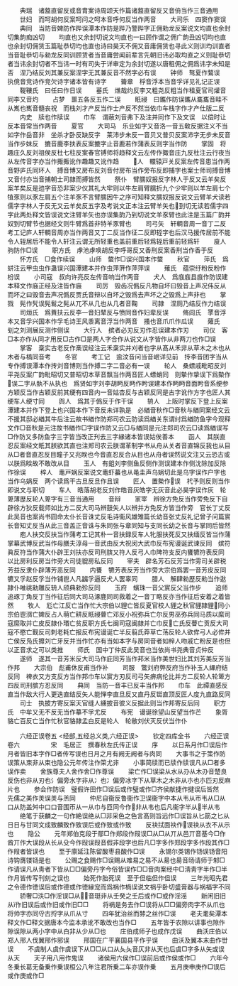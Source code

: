 <!-- { "loadSidebar": true } -->
　　典瑞　诸盩直留反或音胄案诗周颂天作篇诸盩直留反又音侜当作三音通用
　　世妇　而呵胡何反案呵问之呵本音呼何反当作两音
　　大司乐　四窦作窦误
　　典同　当防音婢防作跸误潭本作防是跸乃警跸字正佣勑龙反案说文均直也余封切集韵痴凶切
　　均直也又余封切说文均直也一曰顾作谓之佣广韵丑凶切均也直也余封切佣赁玉篇耻恭切均也直也诗曰昊天不佣又音庸佣赁也寻此义则训均训直者当音耻恭切与勑龙反同训顾赁者当音庸尝闻前辈言先朝旧讳必取均直之义则耻恭切者当讳余封切者不当讳一时有司失于详审定为余封切遂以唐租佣之佣爲讳字未知是否　涅乃结反刘其兼反案涅字无其兼反音不然字必有误
　　钟师　骜夏作鷔误　执傹音竞诗作竞欠诗字诸本皆有诗字
　　籥章　桴音浮本当音孚详见礼记正误
　　鞮鞻氏　曰任曰作日误
　　菙氏　燋哉约反李又粗尧反粗当作租夏官司爟音同李又音灼
　　占梦　噩五各反五作二误
　　眂祲　曰鑴作防误鑴从巂巂音畦不从嶲也嶲音髓丧祝　而栈刘才产反当作士产反不然当依巾车栈字作才产仕版二反
　　内史　牍也作牍误
　　巾车　谓蔽刘音弗下及注并同作下及文误　以偿时让反本音常当作两音
　　夏官
　　大司马　乐业如字又音洛一音五敎反据注义不当如字作岳音非　坐杀才卧反缺反字　莱沛步未反一音贝又普贝反案沛字无步未反音当作步妹反　摝音鹿李扶表反案摝字止音鹿若作蒲表反则字当作防
　　掌固　将趣庄久反刘祖侯反杜七柱反案春官镈师将趋释文云左传作掫音庄九反杜注云行夜当从左传音字亦当作掫掫讹作趣趣又讹作趋
　　人　轘辕戸关反案左传音患当作两音野庐氏同环人　搏音博又房布反刘音付房布当作旁布反即捕字也案士师司搏音博又音付亦当音捕朝士司隷而搏皆然
　　祭仆　臂臑奴报反字林人于反又云羊矣反案羊矣反是迆字音恐非案少仪其礼大牢则以牛左肩臂臑折九个少牢则以羊左肩七个犆豕则以豕左肩五个注羊豕不言臂臑因牛之序可知释文臑奴报反说文云臂羊犬读若儒字字林人于反无又云羊矣反五字及考说文正本注云臂羊矢也到切无读若儒字四字此两处释文皆误说文注臂羊矢也亦误集韵乃到切说文羊豕臂也此注是玉篇广韵并奴到切臂节也据经文则牛臂爲首非特羊豕臂也
　　司弓矢　轩輖音周一音丁二反考工记庐人轩輖音周亦当作两音又丁二反当作征二反即轾字也后汉马援传居前不能令人轾居后不能令人轩注云谓无所轻重也盖前重后轻爲轾后重前轻爲轩
　　廋人　驹防作□误
　　职方氏　虖池虖唤胡反李呼哥反又香刑反案香刑当作香于反
　　怀方氏　□食作续误
　　山师　螫作□误兴国本作螫
　　秋官
　　萍氏　爲蛢注云甲虫虫作蛊误兴国潭建本并作虫萍蓱作萍萍误
　　薙氏　蕴崇纡粉反粉作枌误
　　小司寇　叔向许亮反左传音响当作两音
　　犬人　爲庪庪县庪作防误建本释文作庪正经及注皆作庪
　　司厉　毁齿况僞反凡物自坏曰毁音上声况伟反从而坏之曰毁音去声况僞反贾氏音辩以自坏之毁爲去声坏之之毁爲上声非也
　　掌戮　髡作髠误髡鬄之髡从兀不从几也从几者音鞠
　　司隷　涅厕乃结反作力结误
　　司烜氏　爲蕡扶云反李一音妇辇反与愤同音作妇辈反误
　　脩闾氏　罦音浮本又音孚兴国本作孚毛诗王风黍离音浮当作两音　搔也音爪爪作瓜误
　　薙氏　刬之刘测展反测作侧误
　　大行人　摈者必刃反刃作忍误建本作刃
　　司仪　客□本亦作从同才用反□古作□是两人字合作从说文从字皆作从非两刀也作□误
　　掌客　稾实古老反作槀误经注云禾稾实并刈者也字从髙从禾非从草木之木也从木者与槁同音考
　　冬官
　　考工记　逾汶音问当音岷详见前　抟李音团字当从专作搏误潭本作抟刘音博则当作搏二字二音必有一误
　　轮人　桑螵戚毗昭反刘平尧反案广韵毗昭切又普昭切本草音飘当作两音匠人螵蛸同　则摰作挚误下爲槷作误二字从埶不从执也　爲贤如字刘李胡眄反眄作盻误建本作眄眄音面盻音系绠参方颖反当作古颖反前其绠有四音内一音姑杏反与古颖反同是古字讹作方字也匠人其绠车人绠寸同
　　舆人　爲其于僞反于作干误
　　辀人　上阪时掌反下登上反案潭建本并作下登上也兴国本作下音反未详孰是　必緧音秋作□音秋与緧同案经文云不援其邸必緧其牛后注云故书緧作防郑司农云防读爲緧关东谓纣爲緧防鱼字今观释文作□音秋是元注故书緧作□字误作防又云□与緧同是元注郑司农云□读爲緧误写□作防又多防鱼字三字皆当改正刋去三字縁诸本皆误姑俟善本
　　函人　其朕直忍反案经文眂其朕欲其直也注郑司农云朕谓革制字书从舟从关者音直锦反我也从目从□者音直忍反目瞳子又兆眹也今音直忍反合从目也从舟者误然说文注又云恐古或以朕爲眹故不敢改从目
　　玉人　有鉏刘李侧鱼反侧作测误建本作侧沈除加反除作徐误
　　梓人　鼃戸娲反案说文鼃虾蟇也从黾圭声乌娲切此是乌字误作户字也当作乌娲反　两个读爲干古旦反旦作且误
　　匠人　置槷作误　杙予则反则当作即说文与职切
　　车人　晧落胡老反刘作皓音灰皓字无灰音此必昊字误作灰　轮箄薄歴反轮人箄字有三音当通用
　　音辩
　　冡宰　辨徐方免反当作旁免反下自辟徐方狄反载师如比方二反大司马辨鼓矢人以辨并方免反方皆当作旁　官长丁丈反此吴音也案尚书囧命太仆长音诛丈反毛诗衞风雄雉篇长幼音张丈反礼记曾子问篇賔长音知丈反当从此三音盖正音诛与朱同张与章同知与支同长幼之长音与掌同后皆然
　　庖人扶交反扶当作蒲考工记其朴一音扶録反车人牝服扶死反又扶缅反皆当作蒲　掌幕武博反武当作母膳夫淳母一音武由反大祝闵大武巾反布宪谩诞武谏反同　嫔符眞反符当作蒲大仆辟王刘扶亦反司刑膑又符人反弓人巾陴符支反内饔犥符表反同　以比房利反房当作旁大司徒貔房私反同
　　宰夫　辟名芳石反芳当作雱司关辟税芳益反隶仆辟薄芳恶反同
　　内饔　犥芳表反芳当作旁大宗伯爲罢一音芳皮反同犥又孚赵反孚当作铺鬯人凡疈孚逼反犬人罢辜同
　　腊人　解肆勑歴反勑当作逖隷仆唯祧勑雕反辀人颀典勑殄反同
　　玉府　蠙珠一音父賔反父当作步
　　追师　追琢丁角反丁当作征后同大司马涿鹿同司救着之一音丁略反亦当作征后安着之着皆然
　　牧人　尨亡江反亡当作忙大宗伯以貍亡皆反夏官校人貍之秋官貍隷貍同小宗伯鬯渳亡婢反占人萌亡耕反眂祲瞢亡邓反小祝弥兵亡尔反男巫弥兵同马质以縻司寇縻取并亡皮反隷仆瑉亡贫反职方氏七闽司寇闽隷并亡巾反亡氏反瞢亡贡反大司寇不愍亡觐反司刺老耗亡报反布宪谩诞亡半反翦氏莽草亡荡反轮人欲侔弓人必侔并亡侯反凫氏攠刘亡牙反并当作忙亦有当如本字与房同音者如梓人吻戚亡粉反是也但以正音求之可以类推
　　师氏　国中丁仲反此吴音也当依尚书尧典音贞仲反
　　遂师　遂其一音芳米反大司马作庇同芳当作邦米当作美世妇比其刘芳美反芳当作邦
　　大宗伯　彪甫休反甫当作补
　　司服　鷩刘府弊反府当作补玉人縪府结反同　禆衣又方支反方当作邦巾车以賔方刃反司弓矢痹病伦比并方二反轮人轮箄方四反司刑膑方忍反同
　　典同　当防一音丰已反丰当作邦
　　巾车　此禫直感反直当作敌大行人更迭直结反矢人能惮李直旦反又直丹反铤直顶反匠人度九直路反同
　　司士　执披方寄反案天官缝人纁披音彼义反据此则当作邦寄反后同
　　职方氏　中牟又无不反无当作摹不孚尤反
　　布宪　谩诞徐望山反望当作芒
　　象胥　貉亡百反亡当作忙秋官貉隷孟白反是轮人　轮敝刘伏灭反伏当作仆








　　六经正误卷五
<经部,五经总义类,六经正误>
　　钦定四库全书
　　六经正误卷六　　　　　宋　毛居正　撰春秋左氏传正误
　　序
　　以日系月作□误后作月者皆旧本字作□者传写误也日月之月有阙无阙者与肉同
　　大事书之于策作防误策从朿非从束也隐公元年传注作筞尤非
　　小事简牍而已牍作牍误凡从□者多误作卖
　　舍族尊夫人舍作舎□作尊误
　　梁亡作□误梁从水从刅从木刅音楚良反伤也非从刃也氵偏旁水字非从冫也冫偏旁冰字下从草木之木非从朩也朩匹刃反麻片也
　　参会作防误　璧假许田作□误后或作璧或作□齐侯献捷作揵误后皆然　先儒之美作羙误羙与羔同
　　仲尼自衞反鲁衞作卫误衞字中本从韦从帀韦从□从口从防盖舛中口口音围帀从一从巾与匝同今作非从韦也后凡衞字半从半从韦
　　绝笔于获麟之一句作絶误绝从□非采色之色言髙则旨远作□误旨从匕筯之匕从日日与甘同文成致麟致作致误后或作致或作致
　　反袂拭面袂作误袂从衣不从示也
　　隐公
　　元年郑伯克段于鄢□作郑段作叚误□从□从丌从邑丌音基今□作酋丌作大误段从长从殳今作叚误叚音假非段字也后凡□字多作郑段字多作段其作□作叚者皆误也
　　至于廪延注陈留酸枣县酸作□误
　　永锡尔类锡作钖误钖音阳诗钩膺镂钖是也
　　公赐之食赐作□误赐从难易之易不从昜也昜音旸请师于邾□作请误凡从靑者下皆从□□偏旁丹字今俗皆误作□□音肉案经中□淸靑字半作□半作月皆传写刊刻之误也
　　始死作胎死误　至于但临但作伹误
　　三年光昭先君之令德作徳误后或作德或作徳縁宠而爲祸作楇误说文祸乎卧切盛膏器与祸福字不同
　　骄奢□泆□作淫误□从音珽非从壬癸之壬后或作□或作淫滛
　　新闲旧旧从作旧误后或作旧或作旧□□
　　将祸是务去作□误将从□□偏旁肉字不从爪也将帅字亦同寽古捋字从爪从寸
　　四年犹治丝而棼之丝作□误
　　老夫耄矣潭本释文作□释文据唐本今监本承讹不敢改也当作□
　　五年皆于农隙以讲事也隙作隙误隙从两小字中从白非从少从□也
　　庄伯成师子也成作戊误
　　曲沃庄伯以郑人邢人伐翼邢作邪误
　　邢国在广平襄国县平作乎误
　　曲沃及翼本末曲作丗误
　　不虞制人虞作虞误下从□□从口从夨夨音仄非从天也后虞□字多从矢或误从天
　　天子用八用作鬼误
　　诸侯用六侯作□误前后或作侯或作□
　　六年今冬乗长葛无备乗作乗误桓公八年注君所乗二车亦误作乗
　　五月庚申庚作□误后或作庚或作□
